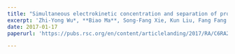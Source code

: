 ```yaml
---
title: "Simultaneous electrokinetic concentration and separation of proteins on a paper-based analytical device"
excerpt: 'Zhi-Yong Wu*, **Biao Ma**, Song-Fang Xie, Kun Liu, Fang Fang'
date: 2017-01-17
paperurl: 'https://pubs.rsc.org/en/content/articlelanding/2017/RA/C6RA26500F'

---
```

